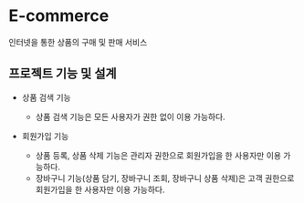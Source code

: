 # E-commerce
인터넷을 통한 상품의 구매 및 판매 서비스

## 프로젝트 기능 및 설계
* 상품 검색 기능
  * 상품 검색 기능은 모든 사용자가 권한 없이 이용 가능하다.

* 회원가입 기능
  * 상품 등록, 상품 삭제 기능은 관리자 권한으로 회원가입을 한 사용자만 이용 가능하다.
  * 장바구니 기능(상품 담기, 장바구니 조회, 장바구니 상품 삭제)은 고객 권한으로 회원가입을 한 사용자만 이용 가능하다.
